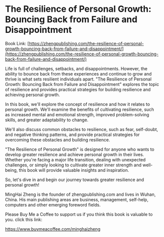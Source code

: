 # The Resilience of Personal Growth: Bouncing Back from Failure and Disappointment

Book Link: [https://zhengpublishing.com/the-resilience-of-personal-growth-bouncing-back-from-failure-and-disappointment/](https://zhengpublishing.com/the-resilience-of-personal-growth-bouncing-back-from-failure-and-disappointment/)

Life is full of challenges, setbacks, and disappointments. However, the ability to bounce back from these experiences and continue to grow and thrive is what sets resilient individuals apart. "The Resilience of Personal Growth: Bouncing Back from Failure and Disappointment" explores the topic of resilience and provides practical strategies for building resilience and achieving personal growth.

In this book, we'll explore the concept of resilience and how it relates to personal growth. We'll examine the benefits of cultivating resilience, such as increased mental and emotional strength, improved problem-solving skills, and greater adaptability to change.

We'll also discuss common obstacles to resilience, such as fear, self-doubt, and negative thinking patterns, and provide practical strategies for overcoming these obstacles and building resilience.

"The Resilience of Personal Growth" is designed for anyone who wants to develop greater resilience and achieve personal growth in their lives. Whether you're facing a major life transition, dealing with unexpected challenges, or simply looking to cultivate greater inner strength and well-being, this book will provide valuable insights and inspiration.

So, let's dive in and begin our journey towards greater resilience and personal growth!

MingHai Zheng is the founder of zhengpublishing.com and lives in Wuhan, China. His main publishing areas are business, management, self-help, computers and other emerging foreword fields.

Please Buy Me a Coffee to support us if you think this book is valuable to you. click this link:

https://www.buymeacoffee.com/minghaizheng
